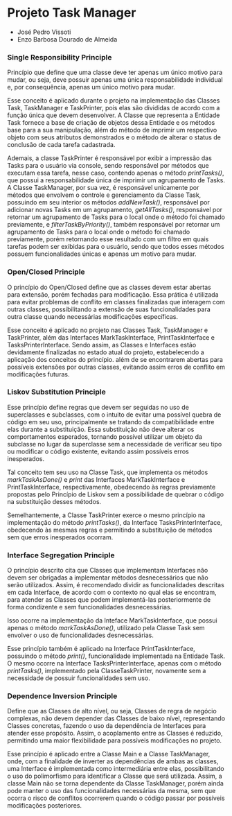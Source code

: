 # Projeto Task Manager
- José Pedro Vissoti
- Enzo Barbosa Dourado de Almeida

### Single Responsibility Principle
<p>Princípio que define que uma classe deve ter apenas um único motivo para mudar, ou seja, deve possuir apenas uma única responsabilidade individual e, por consequência, apenas um único motivo para mudar.</p>

<p>Esse conceito é aplicado durante o projeto na implementação das Classes Task, TaskManager e TaskPrinter, pois elas são divididas de acordo com a função única que devem desenvolver. A Classe que representa a Entidade Task fornece a base de criação de objetos dessa Entidade e os métodos base para a sua manipulação, além do método de imprimir um respectivo objeto com seus atributos demonstrados e o método de alterar o status de conclusão de cada tarefa cadastrada.</p>

<p>Ademais, a classe TaskPrinter é responsável por exibir a impressão das Tasks para o usuário via console, sendo responsável por métodos que executam essa tarefa, nesse caso, contendo apenas o método <i>printTasks()</i>, que possui a responsabilidade única de imprimir um agrupamento de Tasks. A Classe TaskManager, por sua vez, é responsável unicamente por métodos que envolvem o controle e gerenciamento da Classe Task, possuindo em seu interior os métodos <i>addNewTask()</i>, responsável por adicionar novas Tasks em um agrupamento, <i>getAllTasks()</i>, responsável por retornar um agrupamento de Tasks para o local onde o método foi chamado previamente, e <i>filterTaskByPriority()</i>, também responsável por retornar um agrupamento de Tasks para o local onde o método foi chamado previamente, porém retornando esse resultado com um filtro em quais tarefas podem ser exibidas para o usuário, sendo que todos esses métodos possuem funcionalidades únicas e apenas um motivo para mudar.</p>

### Open/Closed Principle
<p>O princípio do Open/Closed define que as classes devem estar abertas para extensão, porém fechadas para modificação. Essa prática é utilizada para evitar problemas de conflito em classes finalizadas que interagem com outras classes, possibilitando a extensão de suas funcionalidades para outra classe quando necessárias modificações específicas.</p>

<p>Esse conceito é aplicado no projeto nas Classes Task, TaskManager e TaskPrinter, além das Interfaces MarkTaskInterface, PrintTaskInterface e TasksPrinterInterface. Sendo assim, as Classes e Interfaces estão devidamente finalizadas no estado atual do projeto, estabelecendo a aplicação dos conceitos do princípio. além de se encontrarem abertas para possíveis extensões por outras classes, evitando assim erros de conflito em modificações futuras.</p>

### Liskov Substitution Principle

<p>Esse princípio define regras que devem ser seguidas no uso de superclasses e subclasses, com o intuito de evitar uma possível quebra de código em seu uso, principalmente se tratando da compatibilidade entre elas durante a substituição. Essa substituição não deve alterar os comportamentos esperados, tornando possível utilizar um objeto da subclasse no lugar da superclasse sem a necessidade de verificar seu tipo ou modificar o código existente, evitando assim possíveis erros inesperados.</p>

<p>Tal conceito tem seu uso na Classe Task, que implementa os métodos <i>markTaskAsDone()</i> e <i>print</i> das Interfaces MarkTaskInterface e PrintTaskInterface, respectivamente, obedecendo às regras previamente propostas pelo Princípio de Liskov sem a possibilidade de quebrar o código na substituição desses métodos.</p>

<p>Semelhantemente, a Classe TaskPrinter exerce o mesmo princípio na implementação do método <i>printTasks()</i>, da Interface TasksPrinterInterface, obedecendo às mesmas regras e permitindo a substituição de métodos sem que erros inesperados ocorram.</p>

### Interface Segregation Principle

<p>O princípio descrito cita que Classes que implementam Interfaces não devem ser obrigadas a implementar métodos desnecessários que não serão utilizados. Assim, é recomendado dividir as funcionalidades descritas em cada Interface, de acordo com o contexto no qual elas se encontram, para atender as Classes que podem implementá-las posteriormente de forma condizente e sem funcionalidades desnecessárias.</p>

<p>Isso ocorre na implementação da Inteface MarkTaskInterface, que possui apenas o método <i>markTaskAsDone()</i>, utilizado pela Classe Task sem envolver o uso de funcionalidades desnecessárias.</p>

<p>Esse princípio também é aplicado na Interface PrintTaskInterface, possuindo o método <i>print()</i>, funcionalidade implementada na Entidade Task.
O mesmo ocorre na Interface TasksPrinterInterface, apenas com o método <i>printTasks()</i>, implementado pela ClasseTaskPrinter, novamente sem a necessidade de possuir funcionalidades sem uso.</p>

### Dependence Inversion Principle

<p>Define que as Classes de alto nível, ou seja, Classes de regra de negócio complexas, não devem depender das Classes de baixo nível, representando Classes concretas, fazendo o uso da dependência de Interfaces para atender esse propósito. Assim, o acoplamento entre as Classes é reduzido, permitindo uma maior flexibilidade para possíveis modificações no projeto.</p>

<p>Esse princípio é aplicado entre a Classe Main e a Classe TaskManager, onde, com a finalidade de inverter as dependências de ambas as classes, uma Interface é implementada como intermediária entre elas, possibilitando o uso do polimorfismo para identificar a Classe que será utilizada. Assim, a classe Main não se torna dependente da Classe TaskManager, porém ainda pode manter o uso das funcionalidades necessárias da mesma, sem que ocorra o risco de conflitos ocorrerem quando o código passar por possíveis modificações posteriores.</p>
